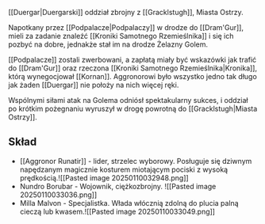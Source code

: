 [[Duergar|Duergarski]] oddział zbrojny z [[Gracklstugh]], Miasta Ostrzy.

Napotkany przez [[Podpalacze|Podpalaczy]] w drodze do [[Dram'Gur]], mieli za zadanie znaleźć [[Kroniki Samotnego Rzemieślnika]] i się ich pozbyć na dobre, jednakże stał im na drodze Żelazny Golem.

[[Podpalacze]] zostali zwerbowani, a zapłatą miały być wskazówki jak trafić do [[Dram'Gur]] oraz rzeczona [[Kroniki Samotnego Rzemieślnika|Kronika]], którą wynegocjował [[Kornan]].  Aggronorowi było wszystko jedno tak długo jak żaden [[Duergar]] nie położy na nich więcej ręki.

Wspólnymi siłami atak na Golema odniósł spektakularny sukces, i oddział po krótkim pożegnaniu wyruszył w drogę powrotną do [[Gracklstugh|Miasta Ostrzy]].

## Skład
- [[Aggronor Runatir]] - lider, strzelec wyborowy.  Posługuje się dziwnym napędzanym magicznie kosturem miotającym pociski z wysoką prędkością.![[Pasted image 20250110032948.png]]
- Nundro Borubar - Wojownik, ciężkozbrojny. ![[Pasted image 20250110033036.png]]
- Milla Malvon - Specjalistka. Włada włócznią zdolną do plucia palną cieczą lub kwasem.![[Pasted image 20250110033049.png]]

